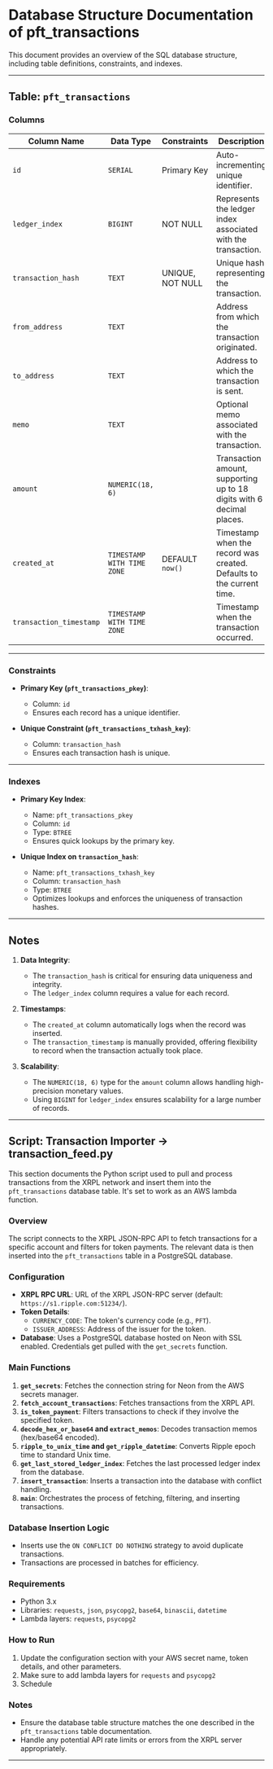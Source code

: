 # Database Structure Documentation of pft_transactions

This document provides an overview of the SQL database structure, including table definitions, constraints, and indexes.

---

## Table: `pft_transactions`

### Columns
| Column Name             | Data Type                    | Constraints                          | Description                                   |
|-------------------------|------------------------------|--------------------------------------|-----------------------------------------------|
| `id`                   | `SERIAL`                    | Primary Key                          | Auto-incrementing unique identifier.         |
| `ledger_index`         | `BIGINT`                    | NOT NULL                            | Represents the ledger index associated with the transaction. |
| `transaction_hash`     | `TEXT`                      | UNIQUE, NOT NULL                    | Unique hash representing the transaction.    |
| `from_address`         | `TEXT`                      |                                      | Address from which the transaction originated. |
| `to_address`           | `TEXT`                      |                                      | Address to which the transaction is sent.    |
| `memo`                 | `TEXT`                      |                                      | Optional memo associated with the transaction. |
| `amount`               | `NUMERIC(18, 6)`            |                                      | Transaction amount, supporting up to 18 digits with 6 decimal places. |
| `created_at`           | `TIMESTAMP WITH TIME ZONE`  | DEFAULT `now()`                     | Timestamp when the record was created. Defaults to the current time. |
| `transaction_timestamp`| `TIMESTAMP WITH TIME ZONE`  |                                      | Timestamp when the transaction occurred.     |

---

### Constraints
- **Primary Key (`pft_transactions_pkey`)**:
  - Column: `id`
  - Ensures each record has a unique identifier.

- **Unique Constraint (`pft_transactions_txhash_key`)**:
  - Column: `transaction_hash`
  - Ensures each transaction hash is unique.

---

### Indexes
- **Primary Key Index**:
  - Name: `pft_transactions_pkey`
  - Column: `id`
  - Type: `BTREE`
  - Ensures quick lookups by the primary key.

- **Unique Index on `transaction_hash`**:
  - Name: `pft_transactions_txhash_key`
  - Column: `transaction_hash`
  - Type: `BTREE`
  - Optimizes lookups and enforces the uniqueness of transaction hashes.

---

## Notes
1. **Data Integrity**:
   - The `transaction_hash` is critical for ensuring data uniqueness and integrity.
   - The `ledger_index` column requires a value for each record.

2. **Timestamps**:
   - The `created_at` column automatically logs when the record was inserted.
   - The `transaction_timestamp` is manually provided, offering flexibility to record when the transaction actually took place.

3. **Scalability**:
   - The `NUMERIC(18, 6)` type for the `amount` column allows handling high-precision monetary values.
   - Using `BIGINT` for `ledger_index` ensures scalability for a large number of records.

---

## Script: Transaction Importer -> transaction_feed.py

This section documents the Python script used to pull and process transactions from the XRPL network and insert them into the `pft_transactions` database table. It's set to work as an AWS lambda function.

### Overview
The script connects to the XRPL JSON-RPC API to fetch transactions for a specific account and filters for token payments. The relevant data is then inserted into the `pft_transactions` table in a PostgreSQL database.

### Configuration
- **XRPL RPC URL**: URL of the XRPL JSON-RPC server (default: `https://s1.ripple.com:51234/`).
- **Token Details**:
  - `CURRENCY_CODE`: The token's currency code (e.g., `PFT`).
  - `ISSUER_ADDRESS`: Address of the issuer for the token.
- **Database**: Uses a PostgreSQL database hosted on Neon with SSL enabled. Credentials get pulled with the `get_secrets` function.

### Main Functions
1. **`get_secrets`**: Fetches the connection string for Neon from the AWS secrets manager.
1. **`fetch_account_transactions`**: Fetches transactions from the XRPL API.
2. **`is_token_payment`**: Filters transactions to check if they involve the specified token.
3. **`decode_hex_or_base64` and `extract_memos`**: Decodes transaction memos (hex/base64 encoded).
4. **`ripple_to_unix_time` and `get_ripple_datetime`**: Converts Ripple epoch time to standard Unix time.
5. **`get_last_stored_ledger_index`**: Fetches the last processed ledger index from the database.
6. **`insert_transaction`**: Inserts a transaction into the database with conflict handling.
7. **`main`**: Orchestrates the process of fetching, filtering, and inserting transactions.

### Database Insertion Logic
- Inserts use the `ON CONFLICT DO NOTHING` strategy to avoid duplicate transactions.
- Transactions are processed in batches for efficiency.

### Requirements
- Python 3.x
- Libraries: `requests`, `json`, `psycopg2`, `base64`, `binascii`, `datetime`
- Lambda layers: `requests`, `psycopg2`

### How to Run
1. Update the configuration section with your AWS secret name, token details, and other parameters.
2. Make sure to add lambda layers for `requests` and `psycopg2`
3. Schedule
   
### Notes
- Ensure the database table structure matches the one described in the `pft_transactions` table documentation.
- Handle any potential API rate limits or errors from the XRPL server appropriately.

---

